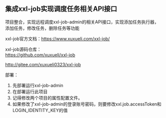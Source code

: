 ## 集成xxl-job实现调度任务相关API接口

项目整合，实现远程调度xxl-job-admin的相关API接口，实现添加任务执行器，添加任务，修改任务，删除任务等功能

xxl-job官方文档：https://www.xuxueli.com/xxl-job/    


xxl-job源码仓库：               
https://github.com/xuxueli/xxl-job	
            
http://gitee.com/xuxueli0323/xxl-job


部署：
1. 先部署运行xxl-job-admin
2. 在部署运行此项目
3. 记得修改两个项目的属性配置文件。
4. 如果修改了xxl-job-admin的登录账号密码，则要修改xxl.job.accessToken和LOGIN_IDENTITY_KEY的值
